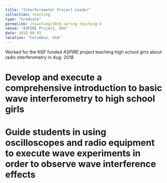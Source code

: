 ```yaml
---
title: "Interferometer Project Leader"
collection: teaching
type: "Graduate"
permalink: /teaching/2018-spring-teaching-4
venue: "ASPIRE Project, OSU"
date: 2018-08-01
location: "Columbus, USA"
---
```


Worked for the NSF funded _ASPIRE_ project teaching high school girls about radio interferometry in _Aug. 2018_.

Develop and execute a comprehensive introduction to basic wave interferometry to high school girls
===
Guide students in using oscilloscopes and radio equipment to execute wave experiments in order to observe
wave interference effects
===